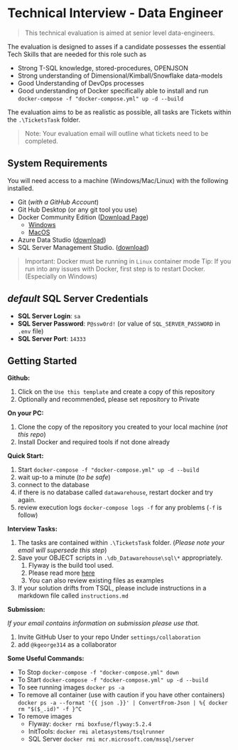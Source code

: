 # Technical Interview - Data Engineer

> This technical evaluation is aimed at senior level data-engineers.

The evaluation is designed to asses if a candidate possesses the essential Tech Skills that are needed for this role such as

* Strong T-SQL knowledge, stored-procedures, OPENJSON
* Strong understanding of Dimensional/Kimball/Snowflake data-models
* Good Understanding of DevOps processes
* Good understanding of Docker specifically able to install and run `docker-compose -f "docker-compose.yml" up -d --build`

The evaluation aims to be as realistic as possible, all tasks are Tickets within the `.\TicketsTask` folder.

> Note: Your evaluation email will outline what tickets need to be completed.

## System Requirements

You will need access to a machine (Windows/Mac/Linux) with the following installed.

* Git (_with a GitHub Account_)
* Git Hub Desktop (or any git tool you use)
* Docker Community Edition ([Download Page](https://hub.docker.com/search/?type=edition&offering=community))
  * [Windows](https://hub.docker.com/editions/community/docker-ce-desktop-windows)
  * [MacOS](https://hub.docker.com/editions/community/docker-ce-desktop-mac)
* Azure Data Studio ([download](https://docs.microsoft.com/en-us/sql/azure-data-studio/download?view=sql-server-2017))
* SQL Server Management Studio. ([download](https://docs.microsoft.com/en-us/sql/ssms/download-sql-server-management-studio-ssms?view=sql-server-2017))

> Important: Docker must be running in `Linux` container mode
> Tip: If you run into any issues with Docker, first step is to restart Docker. (Especially on Windows) 

## _default_ SQL Server Credentials

* **SQL Server Login**: `sa`
* **SQL Server Password**: `P@ssw0rd!` (or value of `SQL_SERVER_PASSWORD` in `.env` file)
* **SQL Server Port**: `14333`

## Getting Started

**Github:**

1. Click on the `Use this template` and create a copy of this repository
1. Optionally and recommended, please set repository to Private

**On your PC:**

1. Clone the copy of the repository you created to your local machine (_not this repo_)
1. Install Docker and required tools if not done already

**Quick Start:**

1. Start `docker-compose -f "docker-compose.yml" up -d --build`
1. wait up-to a minute (_to be safe_)
1. connect to the database
1. if there is no database called `datawarehouse`, restart docker and try again.
1. review execution logs `docker-compose logs -f` for any problems (`-f` is follow)

**Interview Tasks:**

1. The tasks are contained within `.\TicketsTask` folder. (_Please note your email will supersede this step_)
1. Save your OBJECT scripts in `.\db_Datawarehouse\sql\*` appropriately.
    1. Flyway is the build tool used.
    1. Please read more [here](./db_Datawarehouse/about-flyway.md)
    1. You can also review existing files as examples
1. If your solution drifts from TSQL, please include instructions in a markdown file called `instructions.md`

**Submission:**

_If your email contains information on submission please use that._

1. Invite GitHub User to your repo Under `settings/collaboration`
1. add `@kgeorge314` as a collaborator

**Some Useful Commands:**

* To Stop `docker-compose -f "docker-compose.yml" down`
* To Start `docker-compose -f "docker-compose.yml" up -d --build`
* To see running images `docker ps -a`
* To remove all container (use with caution if you have other containers) `docker ps -a --format '{{ json .}}' | ConvertFrom-Json | %{ docker rm "$($_.id)" -f }^C`
* To remove images
  * Flyway: `docker rmi boxfuse/flyway:5.2.4`
  * InitTools: `docker rmi aletasystems/tsqlrunner`
  * SQL Server `docker rmi mcr.microsoft.com/mssql/server`
